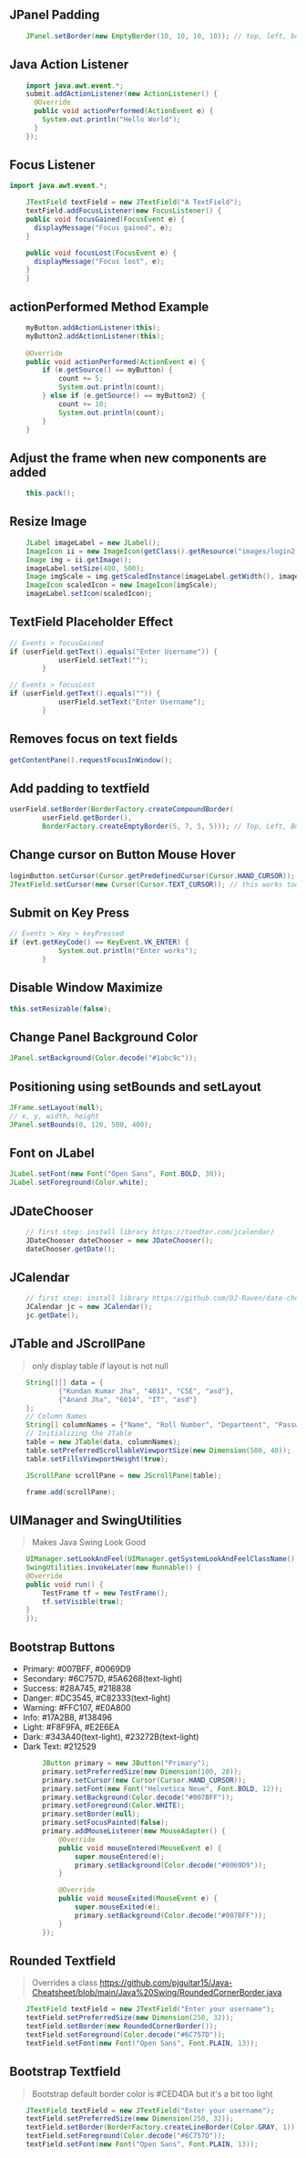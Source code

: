 ## JPanel Padding

```java
    JPanel.setBorder(new EmptyBorder(10, 10, 10, 10)); // top, left, bottom, right   
```

## Java Action Listener

```java
    import java.awt.event.*;
    submit.addActionListener(new ActionListener() {
      @Override
      public void actionPerformed(ActionEvent e) {
        System.out.println("Hello World");
      }
    });
```

## Focus Listener

```java
import java.awt.event.*;

    JTextField textField = new JTextField("A TextField");
    textField.addFocusListener(new FocusListener() {
    public void focusGained(FocusEvent e) {
      displayMessage("Focus gained", e);
    }

    public void focusLost(FocusEvent e) {
      displayMessage("Focus lost", e);
    }  
    }
```

## actionPerformed Method Example

```java
    myButton.addActionListener(this);
    myButton2.addActionListener(this);
    
    @Override
    public void actionPerformed(ActionEvent e) {
        if (e.getSource() == myButton) {
            count += 5;
            System.out.println(count);
        } else if (e.getSource() == myButton2) {
            count += 10;
            System.out.println(count);
        }
    }      
```

## Adjust the frame when new components are added

```java
    this.pack();   
```

## Resize Image

```java
    JLabel imageLabel = new JLabel();
    ImageIcon ii = new ImageIcon(getClass().getResource("images/login2.jpg")); // get img url
    Image img = ii.getImage();
    imageLabel.setSize(400, 500);
    Image imgScale = img.getScaledInstance(imageLabel.getWidth(), imageLabel.getHeight(), Image.SCALE_SMOOTH);
    ImageIcon scaledIcon = new ImageIcon(imgScale);
    imageLabel.setIcon(scaledIcon);
```

## TextField Placeholder Effect

```java
// Events > focusGained
if (userField.getText().equals("Enter Username")) {
            userField.setText("");
        }

// Events > focusLost
if (userField.getText().equals("")) {
            userField.setText("Enter Username");
        }
```

## Removes focus on text fields

```java
getContentPane().requestFocusInWindow();
```

## Add padding to textfield

```java
userField.setBorder(BorderFactory.createCompoundBorder(
        userField.getBorder(),
        BorderFactory.createEmptyBorder(5, 7, 5, 5))); // Top, Left, Bottom, Right
```

## Change cursor on Button Mouse Hover

```java
loginButton.setCursor(Cursor.getPredefinedCursor(Cursor.HAND_CURSOR)); // loginButton is variable
JTextField.setCursor(new Cursor(Cursor.TEXT_CURSOR)); // this works too
```

## Submit on Key Press

```java
// Events > Key > keyPressed
if (evt.getKeyCode() == KeyEvent.VK_ENTER) {
            System.out.println("Enter works");
        }
```

## Disable Window Maximize

```java
this.setResizable(false);
```

## Change Panel Background Color

```java
JPanel.setBackground(Color.decode("#1abc9c"));
```

## Positioning using setBounds and setLayout

```java
JFrame.setLayout(null);
// x, y, width, height
JPanel.setBounds(0, 120, 500, 400);
```

## Font on JLabel
```java
JLabel.setFont(new Font("Open Sans", Font.BOLD, 30));
JLabel.setForeground(Color.white);
```

## JDateChooser

```java
    // first step: install library https://toedter.com/jcalendar/
    JDateChooser dateChooser = new JDateChooser();
    dateChooser.getDate();
```

## JCalendar

```java
    // first step: install library https://github.com/DJ-Raven/date-chooser
    JCalendar jc = new JCalendar();
    jc.getDate();
```

## JTable and JScrollPane
> only display table if layout is not null
```java
    String[][] data = {
            {"Kundan Kumar Jha", "4031", "CSE", "asd"},
            {"Anand Jha", "6014", "IT", "asd"}
    };
    // Column Names
    String[] columnNames = {"Name", "Roll Number", "Department", "Password"};
    // Initializing the JTable
    table = new JTable(data, columnNames);
    table.setPreferredScrollableViewportSize(new Dimension(500, 40));
    table.setFillsViewportHeight(true);

    JScrollPane scrollPane = new JScrollPane(table);

    frame.add(scrollPane);
```

## UIManager and SwingUtilities
> Makes Java Swing Look Good
```java
    UIManager.setLookAndFeel(UIManager.getSystemLookAndFeelClassName());
    SwingUtilities.invokeLater(new Runnable() {
    @Override
    public void run() {
        TestFrame tf = new TestFrame();
        tf.setVisible(true);
    }
    });
```

## Bootstrap Buttons
* Primary: #007BFF, #0069D9
* Secondary: #6C757D, #5A6268(text-light)
* Success: #28A745, #218838
* Danger: #DC3545, #C82333(text-light)
* Warning: #FFC107, #E0A800
* Info: #17A2B8, #138496
* Light: #F8F9FA, #E2E6EA
* Dark: #343A40(text-light), #23272B(text-light)
* Dark Text: #212529
```java        
        JButton primary = new JButton("Primary");
        primary.setPreferredSize(new Dimension(100, 28));
        primary.setCursor(new Cursor(Cursor.HAND_CURSOR));
        primary.setFont(new Font("Helvetica Neue", Font.BOLD, 12));
        primary.setBackground(Color.decode("#007BFF"));
        primary.setForeground(Color.WHITE);
        primary.setBorder(null);
        primary.setFocusPainted(false);
        primary.addMouseListener(new MouseAdapter() {
            @Override
            public void mouseEntered(MouseEvent e) {
                super.mouseEntered(e);
                primary.setBackground(Color.decode("#0069D9"));
            }

            @Override
            public void mouseExited(MouseEvent e) {
                super.mouseExited(e);
                primary.setBackground(Color.decode("#007BFF"));
            }
        });
```

## Rounded Textfield
> Overrides a class https://github.com/pjguitar15/Java-Cheatsheet/blob/main/Java%20Swing/RoundedCornerBorder.java
```java
    JTextField textField = new JTextField("Enter your username");
    textField.setPreferredSize(new Dimension(250, 32));
    textField.setBorder(new RoundedCornerBorder());
    textField.setForeground(Color.decode("#6C757D"));
    textField.setFont(new Font("Open Sans", Font.PLAIN, 13));
```

## Bootstrap Textfield
> Bootstrap default border color is #CED4DA but it's a bit too light
```java
    JTextField textField = new JTextField("Enter your username");
    textField.setPreferredSize(new Dimension(250, 32));
    textField.setBorder(BorderFactory.createLineBorder(Color.GRAY, 1));
    textField.setForeground(Color.decode("#6C757D"));
    textField.setFont(new Font("Open Sans", Font.PLAIN, 13));
```
